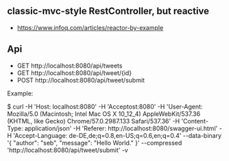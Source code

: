 ## classic-mvc-style RestController, but reactive

- https://www.infoq.com/articles/reactor-by-example

## Api

- GET http://localhost:8080/api/tweets
- GET http://localhost:8080/api/tweet/{id}
- POST http://localhost:8080/api/tweet/submit

Example:

$ curl -H 'Host: localhost:8080' -H 'Acceptost:8080' -H 'User-Agent: Mozilla/5.0 (Macintosh; Intel Mac OS X 10_12_4) AppleWebKit/537.36 (KHTML, like Gecko) Chrome/57.0.2987.133 Safari/537.36' -H 'Content-Type: application/json' -H 'Referer: http://localhost:8080/swagger-ui.html' -H 'Accept-Language: de-DE,de;q=0.8,en-US;q=0.6,en;q=0.4' --data-binary '{
     "author": "seb",
     "message": "Hello World."
   }' --compressed 'http://localhost:8080/api/tweet/submit' -v
   
